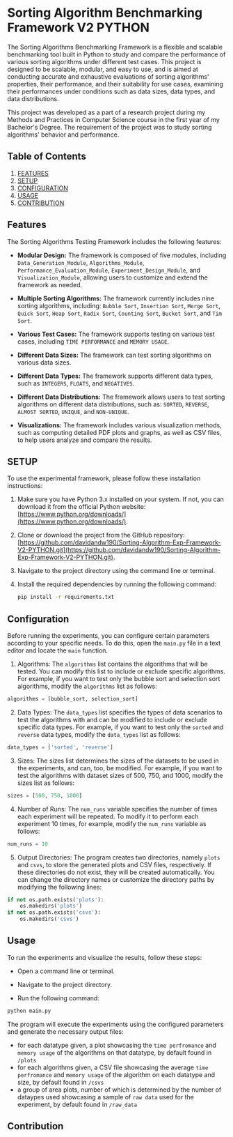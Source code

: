 # Sorting Algorithm Benchmarking Framework V2 PYTHON

The Sorting Algorithms Benchmarking Framework is a flexible and scalable benchmarking tool built in Python to study and compare the performance of various sorting algorithms under different test cases. This project is designed to be scalable, modular, and easy to use, and is aimed at conducting accurate and exhaustive evaluations of sorting algorithms' properties, their performance, and their suitability for use cases, examining their performances under conditions such as data sizes, data types, and data distributions.

This project was developed as a part of a research project during my Methods and Practices in Computer Science course in the first year of my Bachelor's Degree. The requirement of the project was to study sorting algorithms' behavior and performance.

## Table of Contents

  1. [FEATURES](https://github.com/davidandw190/Sorting-Algorithm-Exp-Framework-V2-PYTHON#features)
  2. [SETUP](https://github.com/davidandw190/Sorting-Algorithm-Exp-Framework-V2-PYTHON#setup)
  3. [CONFIGURATION](https://github.com/davidandw190/Sorting-Algorithm-Exp-Framework-V2-PYTHON#configuration)
  4. [USAGE](https://github.com/davidandw190/Sorting-Algorithm-Exp-Framework-V2-PYTHON#usage)
  5. [CONTRIBUTION](https://github.com/davidandw190/Sorting-Algorithm-Exp-Framework-V2-PYTHON#contribution)
  

## Features

The Sorting Algorithms Testing Framework includes the following features:

* **Modular Design:** The framework is composed of five modules, including `Data_Generation_Module`, `Algorithms_Module`, `Performance_Evaluation_Module`, `Experiment_Design_Module`, and `Visualization_Module`, allowing users to customize and extend the framework as needed.

* **Multiple Sorting Algorithms:** The framework currently includes nine sorting algorithms, including:
 `Bubble Sort`, `Insertion Sort`, `Merge Sort`, `Quick Sort`, `Heap Sort`, `Radix Sort`, `Counting Sort`, `Bucket Sort`, and `Tim Sort`.

* **Various Test Cases:** The framework supports testing on various test cases, including `TIME PERFORMANCE` and `MEMORY USAGE`.

* **Different Data Sizes:** The framework can test sorting algorithms on various data sizes.

* **Different Data Types:** The framework supports different data types, such as `INTEGERS`, `FLOATS`, and `NEGATIVES`.

* **Different Data Distributions:** The framework allows users to test sorting algorithms on different data distributions, such as: `SORTED`, `REVERSE`, `ALMOST SORTED`, `UNIQUE`, and `NON-UNIQUE`.
 
* **Visualizations:** The framework includes various visualization methods, such as computing detailed PDF plots and graphs, as well as CSV files, to help users analyze and compare the results.


## SETUP

To use the experimental framework, please follow these installation instructions:

1. Make sure you have Python 3.x installed on your system. If not, you can download it from the official Python website: [https://www.python.org/downloads/](https://www.python.org/downloads/).

2. Clone or download the project from the GitHub repository: [https://github.com/davidandw190/Sorting-Algorithm-Exp-Framework-V2-PYTHON.git](https://github.com/davidandw190/Sorting-Algorithm-Exp-Framework-V2-PYTHON.git).

3. Navigate to the project directory using the command line or terminal.

4. Install the required dependencies by running the following command:
   ```bash
   pip install -r requirements.txt
   ```

## Configuration

Before running the experiments, you can configure certain parameters according to your specific needs. To do this, open the `main.py` file in a text editor and locate the `main` function.

1. Algorithms: The `algorithms` list contains the algorithms that will be tested. You can modify this list to include or exclude specific algorithms. For example, if you want to test only the bubble sort and selection sort algorithms, modify the `algorithms` list as follows:

```python
algorithms = [bubble_sort, selection_sort]
```
2. Data Types: The `data_types` list specifies the types of data scenarios to test the algorithms with and can be modified to include or exclude specific data types. For example, if you want to test only the `sorted` and `reverse` data types, modify the `data_types` list as follows:

```python
data_types = ['sorted', 'reverse']
```
3. Sizes: The sizes list determines the sizes of the datasets to be used in the experiments, and can, too, be modified. For example, if you want to test the algorithms with dataset sizes of 500, 750, and 1000, modify the sizes list as follows:
```python
sizes = [500, 750, 1000]
```
4. Number of Runs: The `num_runs` variable specifies the number of times each experiment will be repeated. To modify it to perform each experiment 10 times, for example, modify the `num_runs` variable as follows:
```python
num_runs = 10
```

5. Output Directories: The program creates two directories, namely `plots` and `csvs`, to store the generated plots and CSV files, respectively. If these directories do not exist, they will be created automatically. You can change the directory names or customize the directory paths by modifying the following lines:
```python
if not os.path.exists('plots'):
    os.makedirs('plots')
if not os.path.exists('csvs'):
    os.makedirs('csvs')
```    
## Usage
To run the experiments and visualize the results, follow these steps:

* Open a command line or terminal.

* Navigate to the project directory.

* Run the following command:
```python
python main.py
```
The program will execute the experiments using the configured parameters and generate the necessary output files:
  * for each datatype given, a plot showcasing the `time perfromance` and `memory usage` of the algorithms on that datatype, by default found in `/plots`
  * for each algorithms given, a CSV file showcasing the average `time perfromance` and `memory usage` of the algorithm on each datatype  and size, by default found in `/csvs`
  * a group of area plots, number of which is determined by the number of dataypes used showcasing a sample of `raw data` used for the experiment, by default found in `/raw_data`
 
## Contribution

